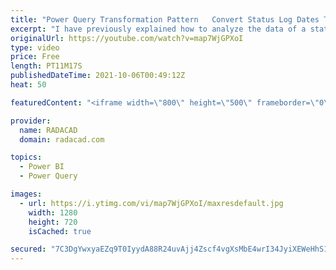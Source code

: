 ```yaml
---
title: "Power Query Transformation Pattern   Convert Status Log Dates Table to Start and End Date Table in P"
excerpt: "I have previously explained how to analyze the data of a status log table and a from/to date table (like a subscription pattern). I also explained that in some scenarios a from/to table works better than a status log table. In this article and video, I’ll explain how you can transform or convert a status"
originalUrl: https://youtube.com/watch?v=map7WjGPXoI
type: video
price: Free
length: PT11M17S
publishedDateTime: 2021-10-06T00:49:12Z
heat: 50

featuredContent: "<iframe width=\"800\" height=\"500\" frameborder=\"0\" src=\"https://www.youtube.com/embed/map7WjGPXoI\" allow=\"accelerometer; autoplay; encrypted-media; gyroscope; picture-in-picture\" allowfullscreen></iframe>"

provider:
  name: RADACAD
  domain: radacad.com

topics:
  - Power BI
  - Power Query

images:
  - url: https://i.ytimg.com/vi/map7WjGPXoI/maxresdefault.jpg
    width: 1280
    height: 720
    isCached: true

secured: "7C3DgYwxyaEZq9T0IyydA88R24uvAjj4Zscf4vgXsMbE4wrI34JyiXEWeHhS1SlTZIiB5uMNG2Ln5r5nk3tB5kohf+zl8A7+dI43LYQ7m/eOZtedfEudovZ34EwFV0kHlCdoO2ZK4sM3oTM0maMS51Jn3ZDZevdXQA5Cth/emFn7t9J3dYzI4qFIessdy+4uf4uRRcKg7H6QZ7MQnvbs1kSNd79je91eGg/XOehwOW5XpbMJmTlV4INIoUhxgZ9CbBw4iQ1bqcq8zSXLa6iJeEm0/c52tepNh8z2OECmaZIxHjMOWA2yrhP9gTER/pEsnrl4X53G6JSgxFK+ykyCsQUwVJQsoBwwI5hFJDlDKb3aWhJiyOdnGbzq7EeDm+0LP9rooFUPflgk9r4to056hq21zAHHY0NaFC+1Mugvqmo=;W8pV/dAnsEAq+5UnQTASMw=="
---
```



